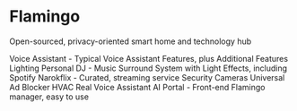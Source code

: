 # Flamingo
Open-sourced, privacy-oriented smart home and technology hub







Voice Assistant - Typical Voice Assistant Features, plus Additional Features
Lighting
Personal DJ - Music Surround System with Light Effects, including Spotify
Narokflix - Curated, streaming service
Security Cameras
Universal Ad Blocker
HVAC
Real Voice Assistant AI
Portal - Front-end Flamingo manager, easy to use

